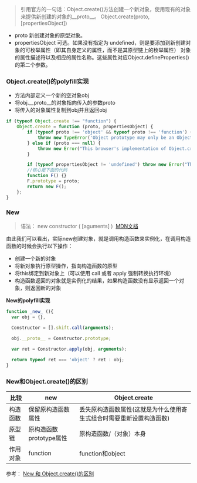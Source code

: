 > 引用官方的一句话：Object.create()方法创建一个新对象，使用现有的对象来提供新创建的对象的__proto__。 
Object.create(proto, [propertiesObject])
- proto
新创建对象的原型对象。
- propertiesObject
可选。如果没有指定为 undefined，则是要添加到新创建对象的可枚举属性（即其自身定义的属性，而不是其原型链上的枚举属性）
对象的属性描述符以及相应的属性名称。这些属性对应Object.defineProperties()的第二个参数。

### Object.create()的polyfill实现

- 方法内部定义一个新的空对象obj
- 将obj.__proto__的对象指向传入的参数proto
- 将传入的对象属性复制到obj并且返回obj


```js
if (typeof Object.create !== "function") {
    Object.create = function (proto, propertiesObject) {
        if (typeof proto !== 'object' && typeof proto !== 'function') {
            throw new TypeError('Object prototype may only be an Object: ' + proto);
        } else if (proto === null) {
            throw new Error("This browser's implementation of Object.create is a shim and doesn't support 'null' as the first argument.");
        }

        if (typeof propertiesObject != 'undefined') throw new Error("This browser's implementation of Object.create is a shim and doesn't support a second argument.");
        //核心是下面的代码
        function F() {}
        F.prototype = proto;
        return new F();
    };
}
```


### New
> 语法： new constructor ( [aguments] ) 
[MDN文档](https://developer.mozilla.org/zh-CN/docs/Web/JavaScript/Reference/Operators/new)

由此我们可以看出，实际new创建对象，就是调用构造函数来实例化，在调用构造函数的时候会执行以下操作：
- 创建一个新的对象
- 将新对象执行原型操作，指向构造函数的原型
- 将this绑定到新对象上（可以使用 call 或者 apply 强制转换执行环境）
- 构造函数返回的对象就是实例化的结果，如果构造函数没有显示返回一个对象，则返回新的对象

**New的polyfill实现**
```js
function _new_ (){
  var obj = {},
   
  Constructor = [].shift.call(arguments);

  obj.__proto__ = Constructor.prototype;

  var ret = Constructor.apply(obj, arguments);

  return typeof ret === 'object' ? ret : obj;
}

```


### New和Object.create()的区别


| 比较 |	new |	Object.create
| --- | --- | --- |
| 构造函数 |	保留原构造函数属性	|丢失原构造函数属性(这就是为什么使用寄生式组合时需要重新设置构造函数)
|原型链	| 原构造函数prototype属性	| 原构造函数/（对象）本身
| 作用对象	| function	|function和object

参考：
[New 和 Object.create()的区别](https://blog.csdn.net/DepressedPrince/article/details/80909636)
